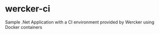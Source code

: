 # wercker-ci
Sample .Net Application with a CI environment provided by Wercker using Docker containers

